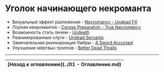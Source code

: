 # Уголок начинающего некроманта

+ Визуальный эффект разложения - [Necromancy - Undead FX](http://www.nexusmods.com/skyrim/mods/36158/)
+ Лорная некромантия - [Corpse Preparation - True Necromancy](http://www.nexusmods.com/skyrim/mods/35378/)
+ Возможность стать личем - [Undeath](http://www.nexusmods.com/skyrim/mods/40607/)
+ Реанимированные слуги - [Undead Servants](http://www.nexusmods.com/skyrim/mods/64382/)
+ Замечательная реинкарнация Умбры - [A Sword Accursed](http://www.nexusmods.com/skyrim/mods/58611/)
+ Улучшение мёртвых трэллов - [Better Dead Thralls](http://www.nexusmods.com/skyrim/mods/58069/)

------

|[*Назад к оглавлению*](../01 - Оглавление.md)|
|:---:|
